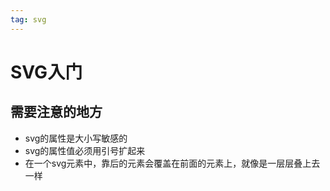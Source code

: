 ```yaml
---
tag: svg
---
```

# SVG入门
## 需要注意的地方
- svg的属性是大小写敏感的
- svg的属性值必须用引号扩起来
- 在一个svg元素中，靠后的元素会覆盖在前面的元素上，就像是一层层叠上去一样
